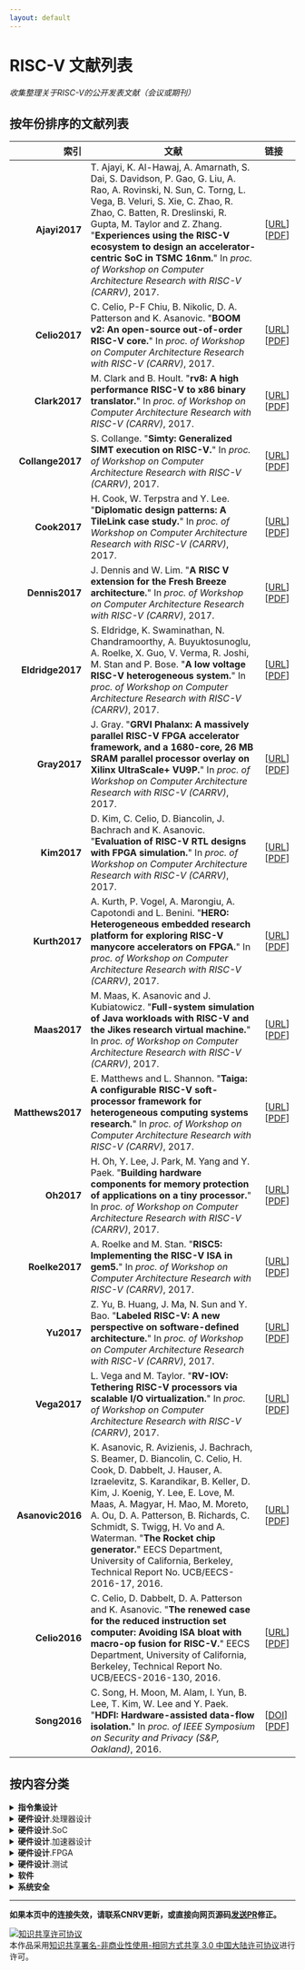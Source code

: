 ```yaml
---
layout: default
---
```


# RISC-V 文献列表

*收集整理关于RISC-V的公开发表文献（会议或期刊）*

## 按年份排序的文献列表

| 索引               | 文献  |  链接     |
| ---:               | ---   | :---     |
| <a name="Ajayi2017">**Ajayi2017**</a> | T. Ajayi, K. Al-Hawaj, A. Amarnath, S. Dai, S. Davidson, P. Gao, G. Liu, A. Rao, A. Rovinski, N. Sun, C. Torng, L. Vega, B. Veluri, S. Xie, C. Zhao, R. Zhao, C. Batten, R. Dreslinski, R. Gupta, M. Taylor and Z. Zhang. "**Experiences using the RISC-V ecosystem to design an accelerator-centric SoC in TSMC 16nm.**" In _proc. of Workshop on Computer Architecture Research with RISC-V (CARRV)_, 2017. | [[URL](https://carrv.github.io/)]  [[PDF](https://carrv.github.io/papers/ajayi-celerity-carrv2017.pdf)] |
| <a name="Celio2017">**Celio2017**</a> | C. Celio, P-F Chiu, B. Nikolic, D. A. Patterson and K. Asanovic. "**BOOM v2: An open-source out-of-order RISC-V core.**" In _proc. of Workshop on Computer Architecture Research with RISC-V (CARRV)_, 2017. | [[URL](https://carrv.github.io/)] [[PDF](https://carrv.github.io/papers/celio-boom2-carrv2017.pdf)] |
| <a name="Clark2017">**Clark2017**</a> | M. Clark and B. Hoult. "**rv8: A high performance RISC-V to x86 binary translator.**" In _proc. of Workshop on Computer Architecture Research with RISC-V (CARRV)_, 2017. | [[URL](https://carrv.github.io/)] [[PDF](https://carrv.github.io/papers/clark-rv8-carrv2017.pdf)] |
| <a name="Collange2017">**Collange2017**</a> | S. Collange. "**Simty: Generalized SIMT execution on RISC-V.**" In _proc. of Workshop on Computer Architecture Research with RISC-V (CARRV)_, 2017. | [[URL](https://carrv.github.io/)] [[PDF](https://carrv.github.io/papers/collange-simty-carrv2017.pdf)] |
| <a name="Cook2017">**Cook2017**</a> | H. Cook, W. Terpstra and Y. Lee. "**Diplomatic design patterns: A TileLink case study.**" In _proc. of Workshop on Computer Architecture Research with RISC-V (CARRV)_, 2017. | [[URL](https://carrv.github.io/)] [[PDF](https://carrv.github.io/papers/cook-diplomacy-carrv2017.pdf)] |
|<a name="Dennis2017">**Dennis2017**</a> | J. Dennis and W. Lim. "**A RISC V extension for the Fresh Breeze architecture.**" In _proc. of Workshop on Computer Architecture Research with RISC-V (CARRV)_, 2017. | [[URL](https://carrv.github.io/)] [[PDF](https://carrv.github.io/papers/dennis-fresh_breeze-carrv2017.pdf)] |
| <a name="Eldridge2017">**Eldridge2017**</a> | S. Eldridge, K. Swaminathan, N. Chandramoorthy, A. Buyuktosunoglu, A. Roelke, X. Guo, V. Verma, R. Joshi, M. Stan and P. Bose. "**A low voltage RISC-V heterogeneous system.**" In _proc. of Workshop on Computer Architecture Research with RISC-V (CARRV)_, 2017. | [[URL](https://carrv.github.io/)] [[PDF](https://carrv.github.io/papers/eldridge-velour-carrv2017.pdf)] |
| <a name="Gray2017">**Gray2017**</a> | J. Gray. "**GRVI Phalanx: A massively parallel RISC-V FPGA accelerator framework, and a 1680-core, 26 MB SRAM parallel processor overlay on Xilinx UltraScale+ VU9P.**" In _proc. of Workshop on Computer Architecture Research with RISC-V (CARRV)_, 2017. | [[URL](https://carrv.github.io/)] [[PDF](https://carrv.github.io/papers/gray-phalanx-carrv2017.pdf)] |
| <a name="Kim2017">**Kim2017**</a> | D. Kim, C. Celio, D. Biancolin, J. Bachrach and K. Asanovic. "**Evaluation of RISC-V RTL designs with FPGA simulation.**"  In _proc. of Workshop on Computer Architecture Research with RISC-V (CARRV)_, 2017. | [[URL](https://carrv.github.io/)] [[PDF](https://carrv.github.io/papers/kim-midas-carrv2017.pdf)] |
| <a name="Kurth2017">**Kurth2017**</a> | A. Kurth, P. Vogel, A. Marongiu, A. Capotondi and L. Benini. "**HERO: Heterogeneous embedded research platform for exploring RISC-V manycore accelerators on FPGA.**" In _proc. of Workshop on Computer Architecture Research with RISC-V (CARRV)_, 2017. | [[URL](https://carrv.github.io/)] [[PDF](https://carrv.github.io/papers/kurth-hero-carrv2017.pdf)] |
| <a name="Maas2017">**Maas2017**</a> | M. Maas, K. Asanovic and J. Kubiatowicz. "**Full-system simulation of Java workloads with RISC-V and the Jikes research virtual machine.**" In _proc. of Workshop on Computer Architecture Research with RISC-V (CARRV)_, 2017. | [[URL](https://carrv.github.io/)] [[PDF](https://carrv.github.io/papers/maas-simulation-jikesrvm-carrv2017.pdf)] |
| <a name="Matthews2017">**Matthews2017**</a> | E. Matthews and L. Shannon. "**Taiga: A configurable RISC-V soft-processor framework for heterogeneous computing systems research.**" In _proc. of Workshop on Computer Architecture Research with RISC-V (CARRV)_, 2017. | [[URL](https://carrv.github.io/)] [[PDF](https://carrv.github.io/papers/matthews-taiga-carrv2017.pdf)] |
| <a name="Oh2017">**Oh2017**</a> | H. Oh, Y. Lee, J. Park, M. Yang and Y. Paek. "**Building hardware components for memory protection of applications on a tiny processor.**"  In _proc. of Workshop on Computer Architecture Research with RISC-V (CARRV)_, 2017. | [[URL](https://carrv.github.io/)] [[PDF](https://carrv.github.io/papers/oh-mpu-carrv2017.pdf)] |
| <a name="Roelke2017">**Roelke2017**</a> | A. Roelke and M. Stan. "**RISC5: Implementing the RISC-V ISA in gem5.**" In _proc. of Workshop on Computer Architecture Research with RISC-V (CARRV)_, 2017. | [[URL](https://carrv.github.io/)] [[PDF](https://carrv.github.io/papers/roelke-risc5-carrv2017.pdf)] |
| <a name="Yu2017">**Yu2017**</a> | Z. Yu, B. Huang, J. Ma, N. Sun and Y. Bao. "**Labeled RISC-V: A new perspective on software-defined architecture.**" In _proc. of Workshop on Computer Architecture Research with RISC-V (CARRV)_, 2017. | [[URL](https://carrv.github.io/)] [[PDF](https://carrv.github.io/papers/yu-labeled_riscv-carrv2017.pdf)] |
| <a name="Vega2017">**Vega2017**</a> | L. Vega and M. Taylor. "**RV-IOV: Tethering RISC-V processors via scalable I/O virtualization.**" In _proc. of Workshop on Computer Architecture Research with RISC-V (CARRV)_, 2017. | [[URL](https://carrv.github.io/)] [[PDF](https://carrv.github.io/papers/vega-rv_iov-carrv2017.pdf)] |
| <a name="Asanovic2016">**Asanovic2016**</a> | K. Asanovic, R. Avizienis, J. Bachrach, S. Beamer, D. Biancolin, C. Celio, H. Cook, D. Dabbelt, J. Hauser, A. Izraelevitz, S. Karandikar, B. Keller, D. Kim, J. Koenig, Y. Lee, E. Love, M. Maas, A. Magyar, H. Mao, M. Moreto, A. Ou, D. A. Patterson, B. Richards, C. Schmidt, S. Twigg, H. Vo and A. Waterman. "**The Rocket chip generator.**" EECS Department, University of California, Berkeley, Technical Report No. UCB/EECS-2016-17, 2016. | [[URL](https://www2.eecs.berkeley.edu/Pubs/TechRpts/2016/EECS-2016-17.html)] [[PDF](https://www2.eecs.berkeley.edu/Pubs/TechRpts/2016/EECS-2016-17.pdf)] |
| <a name="Celio2016">**Celio2016**</a> | C. Celio, D. Dabbelt, D. A. Patterson and K. Asanovic. "**The renewed case for the reduced instruction set computer: Avoiding ISA bloat with macro-op fusion for RISC-V.**" EECS Department, University of California, Berkeley, Technical Report No. UCB/EECS-2016-130, 2016. | [[URL](https://www2.eecs.berkeley.edu/Pubs/TechRpts/2016/EECS-2016-130.html)] [[PDF](http://www2.eecs.berkeley.edu/Pubs/TechRpts/2016/EECS-2016-130.pdf)] |
| <a name="Song2016">**Song2016**</a> | C. Song, H. Moon, M. Alam, I. Yun, B. Lee, T. Kim, W. Lee and Y. Paek. "**HDFI: Hardware-assisted data-flow isolation.**" In _proc. of IEEE Symposium on Security and Privacy (S&P, Oakland)_, 2016. | [[DOI](https://doi.org/10.1109/SP.2016.9)] [[PDF](https://sslab.gtisc.gatech.edu/assets/papers/2016/song:hdfi.pdf)] |


## 按内容分类

<details>
  <summary><b>指令集设计</b></summary>

  <ul>
  <li>[<a href="#Collange2017" > Collange2017 </a>]</li>
  <li>[<a href="#Dennis2017"   > Dennis2017   </a>]</li>
  <li>[<a href="#Celio2016"    > Celio2016    </a>]</li>
  </ul>

</details>

<details>
  <summary><b>硬件设计</b>.处理器设计</summary>

  <ul>
  <li>[<a href="#Celio2017"    > Celio2017    </a>]</li>
  <li>[<a href="#Collange2017" > Collange2017 </a>]</li>
  <li>[<a href="#Dennis2017"   > Dennis2017   </a>]</li>
  <li>[<a href="#Gray2017"     > Gray2017     </a>]</li>
  <li>[<a href="#Matthews2017" > Matthews2017 </a>]</li>
  <li>[<a href="#Asanovic2016" > Asanovic2016 </a>]</li>
  </ul>
</details>

<details>
  <summary><b>硬件设计</b>.SoC</summary>

  <ul>
  <li>[<a href="#Ajayi2017"    > Ajayi2017    </a>]</li>
  <li>[<a href="#Cook2017"     > Cook2017     </a>]</li>
  <li>[<a href="#Eldridge2017" > Eldridge2017 </a>]</li>
  <li>[<a href="#Kurth2017"    > Kurth2017    </a>]</li>
  <li>[<a href="#Vega2017"     > Vega2017     </a>]</li>
  <li>[<a href="#Yu2017"       > Yu2017       </a>]</li>
  <li>[<a href="#Asanovic2016" > Asanovic2016 </a>]</li>
  </ul>

</details>

<details>
  <summary><b>硬件设计</b>.加速器设计</summary>

  <ul>
  <li>[<a href="#Ajayi2017"    > Ajayi2017    </a>]</li>
  <li>[<a href="#Eldridge2017" > Eldridge2017 </a>]</li>
  <li>[<a href="#Gray2017"     > Gray2017     </a>]</li>
  <li>[<a href="#Kurth2017"    > Kurth2017    </a>]</li>
  </ul>

</details>

<details>
  <summary><b>硬件设计</b>.FPGA</summary>

  <ul>
  <li>[<a href="#Gray2017"     > Gray2017     </a>]</li>
  <li>[<a href="#Kim2017"      > Kim2017      </a>]</li>
  <li>[<a href="#Kurth2017"    > Kurth2017    </a>]</li>
  <li>[<a href="#Matthews2017" > Matthews2017 </a>]</li>
  </ul>

</details>

<details>
  <summary><b>硬件设计</b>.测试</summary>
  <ul>
  <li>[<a href="#Kim2017"  > Kim2017 </a>]</li>
  </ul>
</details>

<details>
  <summary><b>软件</b></summary>
  <ul>
  <li>[<a href="#Clark2017"  > Clark2017  </a>]</li>
  <li>[<a href="#Maas2017"   > Maas2017   </a>]</li>
  <li>[<a href="#Roelke2017" > Roelke2017 </a>]</li>
  </ul>
</details>

<details>
  <summary><b>系统安全</b></summary>
  <ul>
  <li>[<a href="#Oh2017"  > Oh2017    </a>]</li>
  <li>[<a href="#Song2016"> Song2016  </a>]</li>
  </ul>
</details>

------------------------

**如果本页中的连接失效，请联系CNRV更新，或直接向网页源码[发送PR](https://github.com/cnrv/home/pulls)修正。**

<a rel="license" href="http://creativecommons.org/licenses/by-nc-sa/3.0/cn/"><img alt="知识共享许可协议" style="border-width:0" src="https://i.creativecommons.org/l/by-nc-sa/3.0/cn/80x15.png" /></a><br />本作品采用<a rel="license" href="http://creativecommons.org/licenses/by-nc-sa/3.0/cn/">知识共享署名-非商业性使用-相同方式共享 3.0 中国大陆许可协议</a>进行许可。
